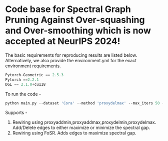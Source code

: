 # Code base for Spectral Graph Pruning Against Over-squashing and Over-smoothing which is now accepted at NeurIPS 2024!

The basic requirements for reproducing results are listed below. Alternatively, we also provide the environment.yml for the exact environment requirements.

```Python
Pytorch-Geometric == 2.5.3
Pytorch ==2.2.1
DGL == 2.1.0+cu118
```

To run the code -

```Python
python main.py --dataset 'Cora' --method 'proxydelmax' --max_iters 50 --out 'Planetoid.csv' --existing_graph None
```

Supports -

1. Rewiring using proxyaddmin,proxyaddmax,proxydelmin,proxydelmax. Add/Delete edges to either maximize or minimize the spectral gap.
2. Rewiring using FoSR. Adds edges to maximize spectral gap.




